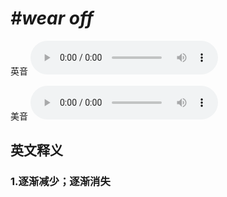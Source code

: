# ***\#wear off*** 
英音
<audio src="./media/wear off1_AAC.aac" controls="controls"></audio>

美音
<audio src="./media/wear off2_AAC.aac" controls="controls"></audio>



  

英文释义
---
### 1.**逐渐减少；逐渐消失**  


